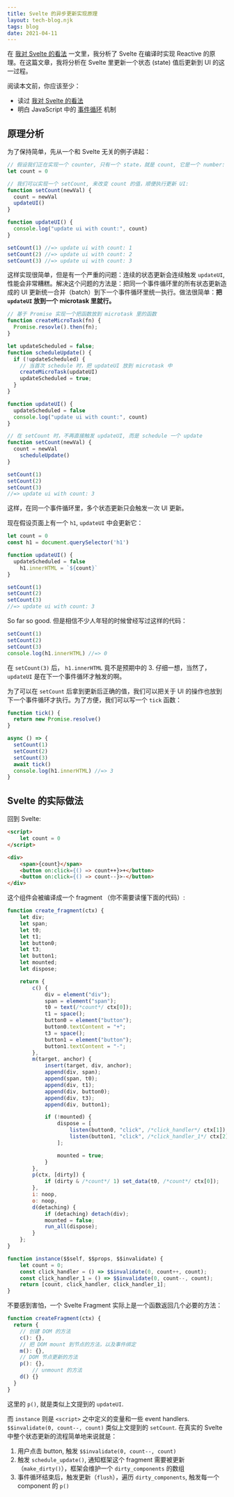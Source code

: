 ```yaml
---
title: Svelte 的异步更新实现原理
layout: tech-blog.njk
tags: blog
date: 2021-04-11
---
```


在 [我对 Svelte 的看法](/blog/svelte) 一文里，我分析了 Svelte 在编译时实现 Reactive 的原理。在这篇文章，我将分析在 Svelte 里更新一个状态 (state) 值后更新到 UI 的这一过程。

阅读本文前，你应该至少：

- 读过 [我对 Svelte 的看法](/blog/svelte) 
- 明白 JavaScript 中的 [事件循环](https://javascript.info/event-loop) 机制

## 原理分析

为了保持简单，先从一个和 Svelte 无关的例子讲起：

```javascript
// 假设我们正在实现一个 counter, 只有一个 state，就是 count, 它是一个 number:
let count = 0

// 我们可以实现一个 setCount, 来改变 count 的值，顺便执行更新 UI:
function setCount(newVal) {
  count = newVal
  updateUI()
}

function updateUI() {
  console.log("update ui with count:", count)
}

setCount(1) //=> update ui with count: 1
setCount(2) //=> update ui with count: 2
setCount(3) //=> update ui with count: 3
```

这样实现很简单，但是有一个严重的问题：连续的状态更新会连续触发 `updateUI`, 性能会非常糟糕。解决这个问题的方法是：把同一个事件循环里的所有状态更新造成的 UI 更新统一合并（batch）到下一个事件循环里统一执行。做法很简单：**把 `updateUI` 放到一个 microtask 里就行。**

```js
// 基于 Promise 实现一个把函数放到 microtask 里的函数
function createMicroTask(fn) {
  Promise.resovle().then(fn);
}

let updateScheduled = false;
function scheduleUpdate() {
  if (!updateScheduled) {
    // 当首次 schedule 时，把 updateUI 放到 microtask 中
    createMicroTask(updateUI)
    updateScheduled = true;
  }
}

function updateUI() {
  updateScheduled = false
  console.log("update ui with count:", count)
}

// 在 setCount 时，不再直接触发 updateUI, 而是 schedule 一个 update
function setCount(newVal) {
  count = newVal
	scheduleUpdate()
}

setCount(1)
setCount(2)
setCount(3)
//=> update ui with count: 3
```

这样，在同一个事件循环里，多个状态更新只会触发一次 UI 更新。

现在假设页面上有一个 `h1`, `updateUI` 中会更新它：

```js
let count = 0
const h1 = document.querySelector('h1')

function updateUI() {
  updateScheduled = false
	h1.innerHTML = `${count}`
}

setCount(1)
setCount(2)
setCount(3)
//=> update ui with count: 3 
```

So far so good. 但是相信不少人年轻的时候曾经写过这样的代码：

```js
setCount(1)
setCount(2)
setCount(3)
console.log(h1.innerHTML) //=> 0
```

在 `setCount(3)` 后， `h1.innerHTML` 竟不是预期中的 3. 仔细一想，当然了，`updateUI` 是在下一个事件循环才触发的啊。

为了可以在 `setCount` 后拿到更新后正确的值，我们可以把关于 UI 的操作也放到下一个事件循环才执行。为了方便，我们可以写一个 `tick` 函数：

```js
function tick() {
  return new Promise.resolve()
}

async () => {
  setCount(1)
  setCount(2)
  setCount(3)
  await tick()
  console.log(h1.innerHTML) //=> 3
}
```

## Svelte 的实际做法

回到 Svelte:

```html
<script>
    let count = 0
</script>

<div>
    <span>{count}</span>
    <button on:click={() => count++}>+</button>
    <button on:click={() => count--}>-</button>
</div>
```

这个组件会被编译成一个 fragment （你不需要读懂下面的代码）:

```js
function create_fragment(ctx) {
	let div;
	let span;
	let t0;
	let t1;
	let button0;
	let t3;
	let button1;
	let mounted;
	let dispose;

	return {
		c() {
			div = element("div");
			span = element("span");
			t0 = text(/*count*/ ctx[0]);
			t1 = space();
			button0 = element("button");
			button0.textContent = "+";
			t3 = space();
			button1 = element("button");
			button1.textContent = "-";
		},
		m(target, anchor) {
			insert(target, div, anchor);
			append(div, span);
			append(span, t0);
			append(div, t1);
			append(div, button0);
			append(div, t3);
			append(div, button1);

			if (!mounted) {
				dispose = [
					listen(button0, "click", /*click_handler*/ ctx[1]),
					listen(button1, "click", /*click_handler_1*/ ctx[2])
				];

				mounted = true;
			}
		},
		p(ctx, [dirty]) {
			if (dirty & /*count*/ 1) set_data(t0, /*count*/ ctx[0]);
		},
		i: noop,
		o: noop,
		d(detaching) {
			if (detaching) detach(div);
			mounted = false;
			run_all(dispose);
		}
	};
}

function instance($$self, $$props, $$invalidate) {
	let count = 0;
	const click_handler = () => $$invalidate(0, count++, count);
	const click_handler_1 = () => $$invalidate(0, count--, count);
	return [count, click_handler, click_handler_1];
}

```

不要感到害怕，一个 Svelte Fragment 实际上是一个函数返回几个必要的方法：

```js
function createFragment(ctx) {
  return {
    // 创建 DOM 的方法
    c(): {},
    // 把 DOM mount 到节点的方法，以及事件绑定
    m(): {},
    // DOM 节点更新的方法
    p(): {},
		// unmount 的方法
    d() {}
  }
}
```

这里的 `p()`, 就是类似上文提到的 `updateUI`.

而 `instance` 则是 `<script>` 之中定义的变量和一些 event handlers. `$$invalidate(0, count--, count)` 类似上文提到的 `setCount`. 在真实的 Svelte 中整个状态更新的流程简单地来说就是：

1. 用户点击 button, 触发 `$$invalidate(0, count--, count)`
2. 触发 `schedule_update()`, 通知框架这个 fragment 需要被更新（`make_dirty()`），框架会维护一个 `dirty_components` 的数组
3. 事件循环结束后，触发更新（`flush`），遍历 `dirty_components`, 触发每一个 component 的 `p()`



